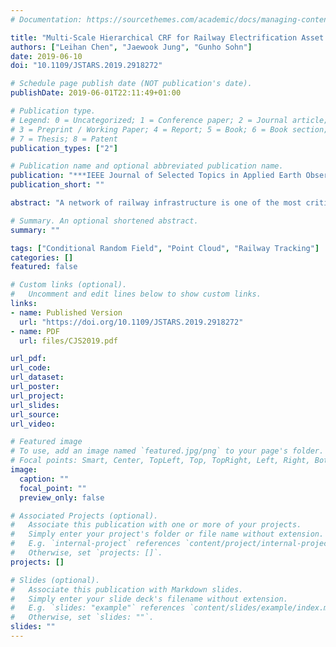 ```yaml
---
# Documentation: https://sourcethemes.com/academic/docs/managing-content/

title: "Multi-Scale Hierarchical CRF for Railway Electrification Asset Classification From Mobile Laser Scanning Data"
authors: ["Leihan Chen", "Jaewook Jung", "Gunho Sohn"]
date: 2019-06-10
doi: "10.1109/JSTARS.2019.2918272"

# Schedule page publish date (NOT publication's date).
publishDate: 2019-06-01T22:11:49+01:00

# Publication type.
# Legend: 0 = Uncategorized; 1 = Conference paper; 2 = Journal article;
# 3 = Preprint / Working Paper; 4 = Report; 5 = Book; 6 = Book section;
# 7 = Thesis; 8 = Patent
publication_types: ["2"]

# Publication name and optional abbreviated publication name.
publication: "***IEEE Journal of Selected Topics in Applied Earth Observations and Remote Sensing***, 12(8), pp. 3131-3148"
publication_short: ""

abstract: "A network of railway infrastructure is one of the most critical infrastructure assets for supporting the national economy and sustainable mobility. Safe and reliable maintenance of railway infrastructure is critical to ensure that rail systems run safely and punctually. Such maintenance requires regular surveying of railway assets, which typically relies on time-consuming and error-prone labor-centric visual inspection. In this paper, we propose a novel supervised method for automatically classifying electrification assets of railway networks using mobile laser scanning data. A hierarchical Conditional Random Field (CRF) was investigated in order to apply both smoothness constraint and spatial regularities, to improve the classification result made by local supervised classifiers. We use a multi-scale line representation of original data, which implicitly combines object geometry cues and makes computation efficient. Our approach focuses on learning the spatial regularities at multiple representation scales to thoroughly understand the railway electrification scene. The spatial regularities are formulated as relative spatial location in a middle range for different line primitive scales and relative displacement in a full range for the final coarsest line primitive scale. The experiment shows that learnt spatial regularities at full range with multi-scales can outperform the model with spatial regularities at limited local ranges."

# Summary. An optional shortened abstract.
summary: ""

tags: ["Conditional Random Field", "Point Cloud", "Railway Tracking"]
categories: []
featured: false

# Custom links (optional).
#   Uncomment and edit lines below to show custom links.
links:
- name: Published Version
  url: "https://doi.org/10.1109/JSTARS.2019.2918272"
- name: PDF
  url: files/CJS2019.pdf

url_pdf:
url_code:
url_dataset:
url_poster:
url_project:
url_slides:
url_source:
url_video:

# Featured image
# To use, add an image named `featured.jpg/png` to your page's folder.
# Focal points: Smart, Center, TopLeft, Top, TopRight, Left, Right, BottomLeft, Bottom, BottomRight.
image:
  caption: ""
  focal_point: ""
  preview_only: false

# Associated Projects (optional).
#   Associate this publication with one or more of your projects.
#   Simply enter your project's folder or file name without extension.
#   E.g. `internal-project` references `content/project/internal-project/index.md`.
#   Otherwise, set `projects: []`.
projects: []

# Slides (optional).
#   Associate this publication with Markdown slides.
#   Simply enter your slide deck's filename without extension.
#   E.g. `slides: "example"` references `content/slides/example/index.md`.
#   Otherwise, set `slides: ""`.
slides: ""
---
```

